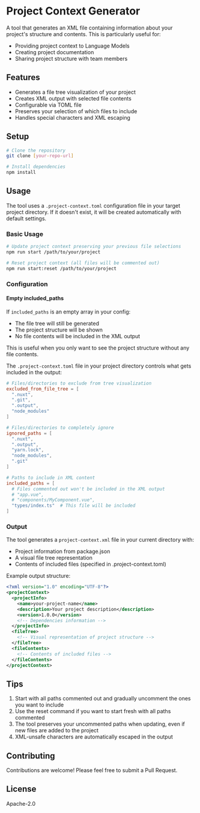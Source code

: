 # Project Context Generator

A tool that generates an XML file containing information about your project's structure and contents. This is particularly useful for:
- Providing project context to Language Models
- Creating project documentation
- Sharing project structure with team members

## Features

- Generates a file tree visualization of your project
- Creates XML output with selected file contents
- Configurable via TOML file
- Preserves your selection of which files to include
- Handles special characters and XML escaping

## Setup

```bash
# Clone the repository
git clone [your-repo-url]

# Install dependencies
npm install
```

## Usage

The tool uses a `.project-context.toml` configuration file in your target project directory. If it doesn't exist, it will be created automatically with default settings.

### Basic Usage

```bash
# Update project context preserving your previous file selections
npm run start /path/to/your/project

# Reset project context (all files will be commented out)
npm run start:reset /path/to/your/project
```

### Configuration

#### Empty included_paths

If `included_paths` is an empty array in your config:
- The file tree will still be generated
- The project structure will be shown
- No file contents will be included in the XML output

This is useful when you only want to see the project structure without any file contents.

The `.project-context.toml` file in your project directory controls what gets included in the output:

```toml
# Files/directories to exclude from tree visualization
excluded_from_file_tree = [
  ".nuxt",
  ".git",
  ".output",
  "node_modules"
]

# Files/directories to completely ignore
ignored_paths = [
  ".nuxt",
  ".output",
  "yarn.lock",
  "node_modules",
  ".git"
]

# Paths to include in XML content
included_paths = [
  # Files commented out won't be included in the XML output
  # "app.vue",
  # "components/MyComponent.vue",
  "types/index.ts"  # This file will be included
]
```

### Output

The tool generates a `project-context.xml` file in your current directory with:
- Project information from package.json
- A visual file tree representation
- Contents of included files (specified in .project-context.toml)

Example output structure:
```xml
<?xml version="1.0" encoding="UTF-8"?>
<projectContext>
  <projectInfo>
    <name>your-project-name</name>
    <description>Your project description</description>
    <version>1.0.0</version>
    <!-- Dependencies information -->
  </projectInfo>
  <fileTree>
    <!-- Visual representation of project structure -->
  </fileTree>
  <fileContents>
    <!-- Contents of included files -->
  </fileContents>
</projectContext>
```

## Tips

1. Start with all paths commented out and gradually uncomment the ones you want to include
2. Use the reset command if you want to start fresh with all paths commented
3. The tool preserves your uncommented paths when updating, even if new files are added to the project
4. XML-unsafe characters are automatically escaped in the output

## Contributing

Contributions are welcome! Please feel free to submit a Pull Request.

## License

Apache-2.0
